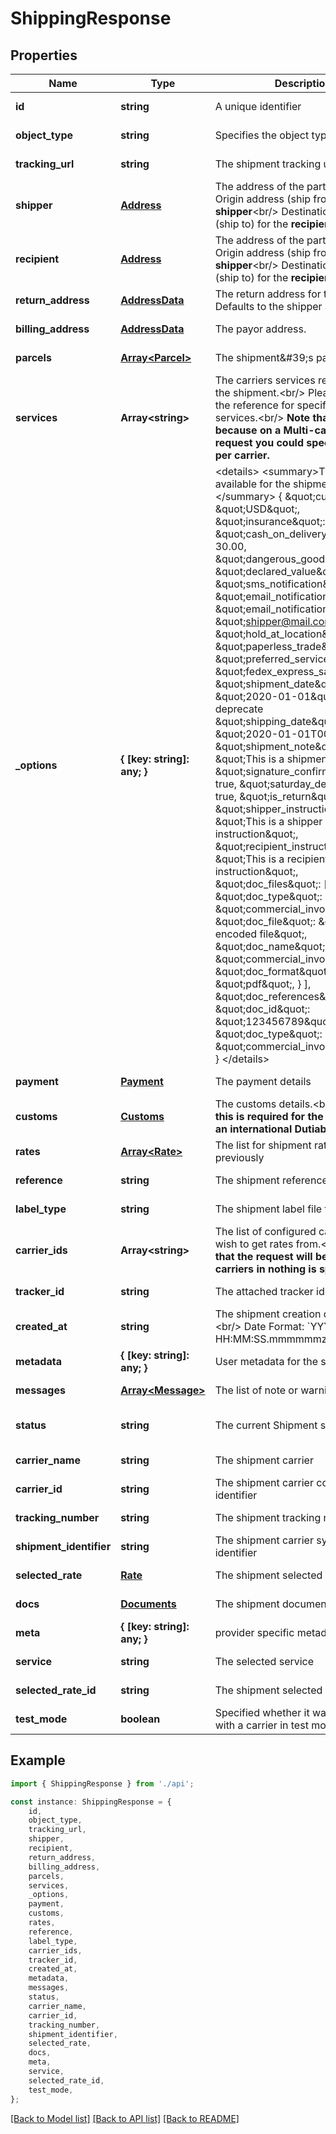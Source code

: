 # ShippingResponse


## Properties

Name | Type | Description | Notes
------------ | ------------- | ------------- | -------------
**id** | **string** | A unique identifier | [optional] [default to undefined]
**object_type** | **string** | Specifies the object type | [optional] [default to 'shipment']
**tracking_url** | **string** | The shipment tracking url | [optional] [default to undefined]
**shipper** | [**Address**](Address.md) | The address of the party.&lt;br/&gt;         Origin address (ship from) for the **shipper**&lt;br/&gt;         Destination address (ship to) for the **recipient**          | [default to undefined]
**recipient** | [**Address**](Address.md) | The address of the party.&lt;br/&gt;         Origin address (ship from) for the **shipper**&lt;br/&gt;         Destination address (ship to) for the **recipient**          | [default to undefined]
**return_address** | [**AddressData**](AddressData.md) | The return address for this shipment. Defaults to the shipper address. | [optional] [default to undefined]
**billing_address** | [**AddressData**](AddressData.md) | The payor address. | [optional] [default to undefined]
**parcels** | [**Array&lt;Parcel&gt;**](Parcel.md) | The shipment\&#39;s parcels | [default to undefined]
**services** | **Array&lt;string&gt;** | The carriers services requested for the shipment.&lt;br/&gt;         Please consult the reference for specific carriers services.&lt;br/&gt;         **Note that this is a list because on a Multi-carrier rate request you could specify a service per carrier.**          | [optional] [default to undefined]
**_options** | **{ [key: string]: any; }** | &lt;details&gt;         &lt;summary&gt;The options available for the shipment.&lt;/summary&gt;          {             \&quot;currency\&quot;: \&quot;USD\&quot;,             \&quot;insurance\&quot;: 100.00,             \&quot;cash_on_delivery\&quot;: 30.00,             \&quot;dangerous_good\&quot;: true,             \&quot;declared_value\&quot;: 150.00,             \&quot;sms_notification\&quot;: true,             \&quot;email_notification\&quot;: true,             \&quot;email_notification_to\&quot;: \&quot;shipper@mail.com\&quot;,             \&quot;hold_at_location\&quot;: true,             \&quot;paperless_trade\&quot;: true,             \&quot;preferred_service\&quot;: \&quot;fedex_express_saver\&quot;,             \&quot;shipment_date\&quot;: \&quot;2020-01-01\&quot;,  # TODO: deprecate             \&quot;shipping_date\&quot;: \&quot;2020-01-01T00:00\&quot;,             \&quot;shipment_note\&quot;: \&quot;This is a shipment note\&quot;,             \&quot;signature_confirmation\&quot;: true,             \&quot;saturday_delivery\&quot;: true,             \&quot;is_return\&quot;: true,             \&quot;shipper_instructions\&quot;: \&quot;This is a shipper instruction\&quot;,             \&quot;recipient_instructions\&quot;: \&quot;This is a recipient instruction\&quot;,             \&quot;doc_files\&quot;: [                 {                     \&quot;doc_type\&quot;: \&quot;commercial_invoice\&quot;,                     \&quot;doc_file\&quot;: \&quot;base64 encoded file\&quot;,                     \&quot;doc_name\&quot;: \&quot;commercial_invoice.pdf\&quot;,                     \&quot;doc_format\&quot;: \&quot;pdf\&quot;,                 }             ],             \&quot;doc_references\&quot;: [                 {                     \&quot;doc_id\&quot;: \&quot;123456789\&quot;,                     \&quot;doc_type\&quot;: \&quot;commercial_invoice\&quot;,                 }             ],         }         &lt;/details&gt;          | [optional] [default to undefined]
**payment** | [**Payment**](Payment.md) | The payment details | [optional] [default to undefined]
**customs** | [**Customs**](Customs.md) | The customs details.&lt;br/&gt;         **Note that this is required for the shipment of an international Dutiable parcel.**          | [optional] [default to undefined]
**rates** | [**Array&lt;Rate&gt;**](Rate.md) | The list for shipment rates fetched previously | [optional] [default to undefined]
**reference** | **string** | The shipment reference | [optional] [default to undefined]
**label_type** | **string** | The shipment label file type. | [optional] [default to undefined]
**carrier_ids** | **Array&lt;string&gt;** | The list of configured carriers you wish to get rates from.&lt;br/&gt;         **Note that the request will be sent to all carriers in nothing is specified**          | [optional] [default to undefined]
**tracker_id** | **string** | The attached tracker id | [optional] [default to undefined]
**created_at** | **string** | The shipment creation datetime.&lt;br/&gt;         Date Format: &#x60;YYYY-MM-DD HH:MM:SS.mmmmmmz&#x60;          | [default to undefined]
**metadata** | **{ [key: string]: any; }** | User metadata for the shipment | [optional] [default to undefined]
**messages** | [**Array&lt;Message&gt;**](Message.md) | The list of note or warning messages | [optional] [default to undefined]
**status** | **string** | The current Shipment status | [optional] [default to StatusEnum_Draft]
**carrier_name** | **string** | The shipment carrier | [optional] [default to undefined]
**carrier_id** | **string** | The shipment carrier configured identifier | [optional] [default to undefined]
**tracking_number** | **string** | The shipment tracking number | [optional] [default to undefined]
**shipment_identifier** | **string** | The shipment carrier system identifier | [optional] [default to undefined]
**selected_rate** | [**Rate**](Rate.md) | The shipment selected rate | [optional] [default to undefined]
**docs** | [**Documents**](Documents.md) | The shipment documents | [optional] [default to undefined]
**meta** | **{ [key: string]: any; }** | provider specific metadata | [optional] [default to undefined]
**service** | **string** | The selected service | [optional] [default to undefined]
**selected_rate_id** | **string** | The shipment selected rate. | [optional] [default to undefined]
**test_mode** | **boolean** | Specified whether it was created with a carrier in test mode | [default to undefined]

## Example

```typescript
import { ShippingResponse } from './api';

const instance: ShippingResponse = {
    id,
    object_type,
    tracking_url,
    shipper,
    recipient,
    return_address,
    billing_address,
    parcels,
    services,
    _options,
    payment,
    customs,
    rates,
    reference,
    label_type,
    carrier_ids,
    tracker_id,
    created_at,
    metadata,
    messages,
    status,
    carrier_name,
    carrier_id,
    tracking_number,
    shipment_identifier,
    selected_rate,
    docs,
    meta,
    service,
    selected_rate_id,
    test_mode,
};
```

[[Back to Model list]](../README.md#documentation-for-models) [[Back to API list]](../README.md#documentation-for-api-endpoints) [[Back to README]](../README.md)
